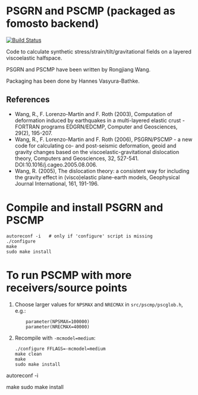 # PSGRN and PSCMP (packaged as fomosto backend)

[![Build Status](https://travis-ci.org/pyrocko/fomosto-psgrn-pscmp.svg?branch=master)](https://travis-ci.org/pyrocko/fomosto-psgrn-pscmp)

Code to calculate synthetic stress/strain/tilt/gravitational fields on a
layered viscoelastic halfspace.

PSGRN and PSCMP have been written by Rongjiang Wang.

Packaging has been done by Hannes Vasyura-Bathke.

## References

- Wang, R., F. Lorenzo-Martín and F. Roth (2003), Computation of deformation
  induced by earthquakes in a multi-layered elastic crust - FORTRAN programs
  EDGRN/EDCMP, Computer and Geosciences, 29(2), 195-207.
- Wang, R., F. Lorenzo-Martin and F. Roth (2006), PSGRN/PSCMP - a new code for
  calculating co- and post-seismic deformation, geoid and gravity changes
  based on the viscoelastic-gravitational dislocation theory, Computers and
  Geosciences, 32, 527-541. DOI:10.1016/j.cageo.2005.08.006.
- Wang, R. (2005), The dislocation theory: a consistent way for including the
  gravity effect in (visco)elastic plane-earth models, Geophysical Journal
  International, 161, 191-196.

# Compile and install PSGRN and PSCMP
```
autoreconf -i   # only if 'configure' script is missing
./configure
make
sudo make install
```

# To run PSCMP with more receivers/source points

1. Choose larger values for `NPSMAX` and `NRECMAX` in `src/pscmp/pscglob.h`,
   e.g.:
   ```
       parameter(NPSMAX=100000)
       parameter(NRECMAX=40000)
   ```

2. Recompile with `-mcmodel=medium`:
   ```
   ./configure FFLAGS=-mcmodel=medium
   make clean
   make
   sudo make install
   ```
autoreconf -i

make
sudo make install
```
